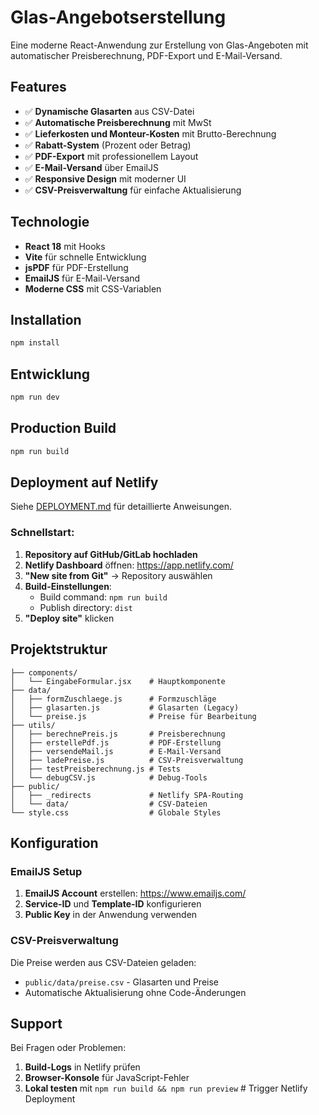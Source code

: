 # Glas-Angebotserstellung

Eine moderne React-Anwendung zur Erstellung von Glas-Angeboten mit automatischer Preisberechnung, PDF-Export und E-Mail-Versand.

## Features

- ✅ **Dynamische Glasarten** aus CSV-Datei
- ✅ **Automatische Preisberechnung** mit MwSt
- ✅ **Lieferkosten und Monteur-Kosten** mit Brutto-Berechnung
- ✅ **Rabatt-System** (Prozent oder Betrag)
- ✅ **PDF-Export** mit professionellem Layout
- ✅ **E-Mail-Versand** über EmailJS
- ✅ **Responsive Design** mit moderner UI
- ✅ **CSV-Preisverwaltung** für einfache Aktualisierung

## Technologie

- **React 18** mit Hooks
- **Vite** für schnelle Entwicklung
- **jsPDF** für PDF-Erstellung
- **EmailJS** für E-Mail-Versand
- **Moderne CSS** mit CSS-Variablen

## Installation

```bash
npm install
```

## Entwicklung

```bash
npm run dev
```

## Production Build

```bash
npm run build
```

## Deployment auf Netlify

Siehe [DEPLOYMENT.md](./DEPLOYMENT.md) für detaillierte Anweisungen.

### Schnellstart:

1. **Repository auf GitHub/GitLab hochladen**
2. **Netlify Dashboard** öffnen: https://app.netlify.com/
3. **"New site from Git"** → Repository auswählen
4. **Build-Einstellungen**:
   - Build command: `npm run build`
   - Publish directory: `dist`
5. **"Deploy site"** klicken

## Projektstruktur

```
├── components/
│   └── EingabeFormular.jsx    # Hauptkomponente
├── data/
│   ├── formZuschlaege.js      # Formzuschläge
│   ├── glasarten.js           # Glasarten (Legacy)
│   └── preise.js              # Preise für Bearbeitung
├── utils/
│   ├── berechnePreis.js       # Preisberechnung
│   ├── erstellePdf.js         # PDF-Erstellung
│   ├── versendeMail.js        # E-Mail-Versand
│   ├── ladePreise.js          # CSV-Preisverwaltung
│   ├── testPreisberechnung.js # Tests
│   └── debugCSV.js            # Debug-Tools
├── public/
│   ├── _redirects             # Netlify SPA-Routing
│   └── data/                  # CSV-Dateien
└── style.css                  # Globale Styles
```

## Konfiguration

### EmailJS Setup

1. **EmailJS Account** erstellen: https://www.emailjs.com/
2. **Service-ID** und **Template-ID** konfigurieren
3. **Public Key** in der Anwendung verwenden

### CSV-Preisverwaltung

Die Preise werden aus CSV-Dateien geladen:
- `public/data/preise.csv` - Glasarten und Preise
- Automatische Aktualisierung ohne Code-Änderungen

## Support

Bei Fragen oder Problemen:
1. **Build-Logs** in Netlify prüfen
2. **Browser-Konsole** für JavaScript-Fehler
3. **Lokal testen** mit `npm run build && npm run preview` # Trigger Netlify Deployment
